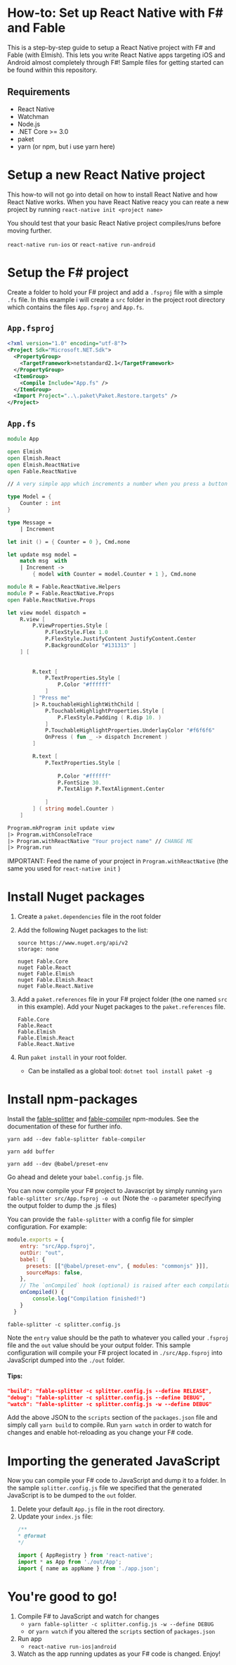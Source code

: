 # How-to: Set up React Native with F# and Fable

This is a step-by-step guide to setup a React Native project with F# and Fable (with Elmish). This lets you write React Native apps targeting iOS and Android almost completely through F#! Sample files for getting started can be found within this repository.

## Requirements
- React Native
- Watchman
- Node.js
- .NET Core >= 3.0
- paket
- yarn (or npm, but i use yarn here)

# Setup a new React Native project

This how-to will not go into detail on how to install React Native and how React Native works. When you have React Native reacy you can reate a new project by running `react-native init <project name>`

You should test that your basic React Native project compiles/runs before moving further.

`react-native run-ios` or `react-native run-android`

# Setup the F# project
Create a folder to hold your F# project and add a `.fsproj` file with a simple `.fs` file. In this example i will create a `src` folder in the project root directory which contains the files `App.fsproj` and `App.fs`.

## `App.fsproj`
```xml
<?xml version="1.0" encoding="utf-8"?>
<Project Sdk="Microsoft.NET.Sdk">
  <PropertyGroup>
    <TargetFramework>netstandard2.1</TargetFramework>
  </PropertyGroup>
  <ItemGroup>
    <Compile Include="App.fs" />
  </ItemGroup>
  <Import Project="..\.paket\Paket.Restore.targets" />
</Project>
```

## `App.fs`
```fsharp
module App

open Elmish
open Elmish.React
open Elmish.ReactNative
open Fable.ReactNative

// A very simple app which increments a number when you press a button

type Model = {
    Counter : int
}

type Message =
    | Increment 

let init () = { Counter = 0 }, Cmd.none

let update msg model =
    match msg  with
    | Increment -> 
        { model with Counter = model.Counter + 1 }, Cmd.none 

module R = Fable.ReactNative.Helpers
module P = Fable.ReactNative.Props
open Fable.ReactNative.Props

let view model dispatch =
    R.view [
        P.ViewProperties.Style [ 
            P.FlexStyle.Flex 1.0 
            P.FlexStyle.JustifyContent JustifyContent.Center
            P.BackgroundColor "#131313" ]
    ] [
        
        
        R.text [
            P.TextProperties.Style [
                P.Color "#ffffff"
            ]
        ] "Press me"
        |> R.touchableHighlightWithChild [
            P.TouchableHighlightProperties.Style [
                P.FlexStyle.Padding ( R.dip 10. )
            ]
            P.TouchableHighlightProperties.UnderlayColor "#f6f6f6"
            OnPress ( fun _ -> dispatch Increment ) 
        ]

        R.text [
            P.TextProperties.Style [
                
                P.Color "#ffffff"
                P.FontSize 30.
                P.TextAlign P.TextAlignment.Center
                
            ]
        ] ( string model.Counter )
    ]

Program.mkProgram init update view
|> Program.withConsoleTrace
|> Program.withReactNative "Your project name" // CHANGE ME
|> Program.run
```

IMPORTANT: Feed the name of your project in `Program.withReactNative` (the same you used for `react-native init` )

# Install Nuget packages

1. Create a `paket.dependencies` file in the root folder
2. Add the following Nuget packages to the list:
    ```
    source https://www.nuget.org/api/v2
    storage: none

    nuget Fable.Core 
    nuget Fable.React
    nuget Fable.Elmish 
    nuget Fable.Elmish.React
    nuget Fable.React.Native
    ```
3. Add a `paket.references` file in your F# project folder (the one named `src` in this example). Add your Nuget packages to the `paket.references` file. 
    ```
    Fable.Core
    Fable.React
    Fable.Elmish
    Fable.Elmish.React
    Fable.React.Native
    ```

4. Run `paket install` in your root folder.
    - Can be installed as a global tool: `dotnet tool install paket -g`

# Install npm-packages

Install the [fable-splitter](https://www.npmjs.com/package/fable-splitter) and [fable-compiler](https://www.npmjs.com/package/fable-compiler) npm-modules. See the documentation of these for further info.

`yarn add --dev fable-splitter fable-compiler` 

`yarn add buffer`

`yarn add --dev @babel/preset-env`

Go ahead and delete your `babel.config.js` file.

You can now compile your F# project to Javascript by simply running `yarn fable-splitter src/App.fsproj -o out`
(Note the `-o` parameter specifying the output folder to dump the .js files) 

You can provide the `fable-splitter` with a config file for simpler configuration. For example:
```javascript
module.exports = {
    entry: "src/App.fsproj",
    outDir: "out",
    babel: {
      presets: [["@babel/preset-env", { modules: "commonjs" }]],
      sourceMaps: false,
    },
    // The `onCompiled` hook (optional) is raised after each compilation
    onCompiled() {
        console.log("Compilation finished!")
    }
  }
```
`fable-splitter -c splitter.config.js`

Note the `entry` value should be the path to whatever you called your `.fsproj` file and the `out` value should be your output folder. This sample configuration will compile your F# project located in `./src/App.fsproj` into JavaScript dumped into the `./out` folder.

#### Tips:
```json
"build": "fable-splitter -c splitter.config.js --define RELEASE",
"debug": "fable-splitter -c splitter.config.js --define DEBUG",
"watch": "fable-splitter -c splitter.config.js -w --define DEBUG"
```
Add the above JSON to the `scripts` section of the `packages.json` file and simply call `yarn build` to compile. Run `yarn watch` in order to watch for changes and enable hot-reloading as you change your F# code.

# Importing the generated JavaScript
Now you can compile your F# code to JavaScript and dump it to a folder. In the sample `splitter.config.js` file we specified that the generated JavaScript is to be dumped to the `out` folder.

1. Delete your default `App.js` file in the root directory.
2. Update your `index.js` file:
    ```js
    /**
    * @format
    */

    import { AppRegistry } from 'react-native';
    import * as App from './out/App';
    import { name as appName } from './app.json';
    ```

# You're good to go! 
1. Compile F# to JavaScript and watch for changes
    - `yarn fable-splitter -c splitter.config.js -w --define DEBUG`
    - or `yarn watch` if you altered the `scripts` section of `packages.json`
2. Run app
    - `react-native run-ios|android`
3. Watch as the app running updates as your F# code is changed. Enjoy!

